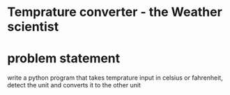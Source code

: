 # Temprature converter - the Weather scientist

# problem statement
write a python program that takes temprature input in celsius or fahrenheit, detect the unit and converts it to the other unit
